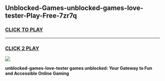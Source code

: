 
## Unblocked-Games-unblocked-games-love-tester-Play-Free-7zr7q
<h3>
<a href="https://premium76.site?title=unblocked-games-love-tester&ref=22A">CLICK TO PLAY</a></h3>
<hr>

<h3>
<a href="https://premium76.site?title=unblocked-games-love-tester&ref=22A">CLICK 2 PLAY</a>
  
</h3>

<a href="https://premium76.site?title=unblocked-games-love-tester&ref=22A"><img src="https://clearcache.store/games.png"></a>


**unblocked-games-love-tester games unblocked: Your Gateway to Fun and Accessible Online Gaming**
